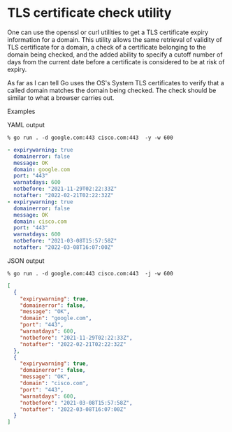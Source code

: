 # TLS certificate check utility

One can use the openssl or curl utilities to get a TLS certificate expiry
information for a domain. This utility allows the same retrieval of validity of
TLS certificate for a domain, a check of a certificate belonging to the domain
being checked, and the added ability to specify a cutoff number of days from the
current date before a certificate is considered to be at risk of expiry.

As far as I can tell Go uses the OS's System TLS certificates to verify that a
called domain matches the domain being checked. The check should be similar to
what a browser carries out.

Examples

YAML output

`% go run . -d google.com:443 cisco.com:443  -y -w 600`

```yaml
- expirywarning: true
  domainerror: false
  message: OK
  domain: google.com
  port: "443"
  warnatdays: 600
  notbefore: "2021-11-29T02:22:33Z"
  notafter: "2022-02-21T02:22:32Z"
- expirywarning: true
  domainerror: false
  message: OK
  domain: cisco.com
  port: "443"
  warnatdays: 600
  notbefore: "2021-03-08T15:57:58Z"
  notafter: "2022-03-08T16:07:00Z"
```

JSON output

`% go run . -d google.com:443 cisco.com:443  -j -w 600`
```json
[
  {
    "expirywarning": true,
    "domainerror": false,
    "message": "OK",
    "domain": "google.com",
    "port": "443",
    "warnatdays": 600,
    "notbefore": "2021-11-29T02:22:33Z",
    "notafter": "2022-02-21T02:22:32Z"
  },
  {
    "expirywarning": true,
    "domainerror": false,
    "message": "OK",
    "domain": "cisco.com",
    "port": "443",
    "warnatdays": 600,
    "notbefore": "2021-03-08T15:57:58Z",
    "notafter": "2022-03-08T16:07:00Z"
  }
]
```